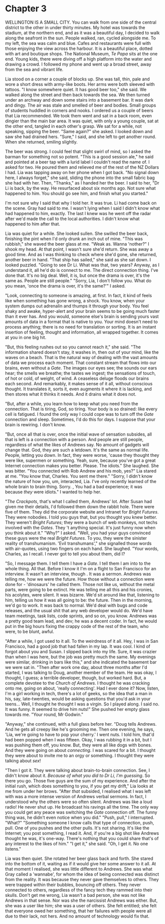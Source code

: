 
# Chapter 3

<span class="firstLetter">W</span>ELLINGTON IS A SMALL CITY. You can walk from one side of the central district to the other in under thirty minutes. My hotel was towards the stadium, at the northern end, and as it was a beautiful day, I decided to walk along the seafront in the sun. People walked, ran, cycled alongside me. To my left, the sea was calm and blue. Cafes and restaurants were full with those enjoying the view across the harbour. It is a beautiful place, dotted with art and boutique shops. The National Museum, *Te Papa* sits at the one end. Young kids, there were diving off a high platform into the water and drawing a crowd. I followed my phone and went up a broad street, away from the sea and vibrant life. 

Lia stood on a corner a couple of blocks up. She was tall, thin, pale and wore a short dress with army-like boots. Her arms were both sleeved with tattoos. "I know somewhere quiet. It has good beer too," she said. We walked along the street and then back towards the sea. We then turned under an archway and down some stairs into a basement bar. It was dark and dingy. The air was stale and smelled of beer and bodies. Small groups of students huddled in corners and nooks. I ordered us a couple of beers that Lia recommended. We took them went and sat in a back room, even dingier than the main bar area. It was quiet, with only a young couple, sat at the other end, tangled in each other's grasp. We sat for a while, not speaking, sipping the beer. "Same again?" she asked. I looked down and saw she had drained hers. "Sure," I said, and she left to get another round. When she returned, smiling slightly.

The beer was strong. I could feel that slight swirl of mind, so I asked the barman for something not so potent. "This is a good session ale," he said and pointed at a beer tap with a lurid label I couldn't read the name of. I asked for two. He poured them and relieved me of the rest of the NZ Dollars I had. Lia was tapping away on her phone when I got back. "No signal down here, I always forget," she said, sliding the phone into the small fabric bag she had with her. Then, "Thanks," as I handed her the beer. 
    I said to her, "Dr Li is back, by the way. He resurfaced about six months ago. Not sure what happened to him. You should go see him, and finish what you started."

I'm not sure why I said that why I told her. It was true. Li had come back on the scene. Gray had said to me. I wasn't lying when I said I didn't know what had happened to him, exactly. The last I knew was he went off the radar after we'd made the call to the local authorities. I didn't know what happened to him after that.

Lia was quiet for a while. She looked sullen. She swilled the beer back, finishing the pint when I'd only drunk an inch out of mine. "This was rubbish," she waved the beer glass at me. "Weak as. Wanna 'nother?" I shook my head. At that point, I wasn't sure she'd return. She was away a good time. And as I was thinking to check where she'd gone, she returned, another beer in hand. "That ship has sailed," she said as she sat down. I looked puzzled. "Going to see Dr Li. What was that, two years? Anyway, as I understand it, all he'd do is connect to me. The direct connection thing. I've done that. It's no big deal. Well, it is, but once the drama is over, it's the same as. People are still people." 
    "Sorry, Lia, I don't follow you. What do you mean, 'once the drama is over, it's the same?'" I asked.

"Look, connecting to someone is amazing, at first. In fact, it kind of feels like when something has gone wrong, a shock. You know, when your system dumps out adrenalin and thumps it through your body. You feel shaky and awake, hyper-alert and your brain seems to be going much faster than it ever has. And you would, someone else's brain is sending yours vast amounts of data in a format that is native to you. Your mind doesn't need to process anything; there is no need for translation or sorting. It is an instant insertion of feeling, thought and information, all wrapped together. It comes at you in one big hit.

"But, this feeling rushes out so you cannot reach it," she said. "The information shared doesn't stay, it washes in, then out of your mind, like the waves on a beach. That is the natural way of dealing with the vast amounts of data we process each moment. That constant stream that flows into our brains, even without a *Gate*. The images our eyes see; the sounds our ears hear; the smells we breathe; the tastes we ingest; the sensations of touch, of hot or cold, of weight, of wind. A ceaseless deluge floods our brains each second. And remarkably, it makes sense of it all, without conscious thought. It translates it, sorts it, even augments it where it is lacking, and then stores what it thinks it needs. And it drains what it does not.

"But, after a while, you learn how to keep what you need from the connection. That is tiring, God, so tiring. Your body is so drained: like every cell is fatigued. I found the only way I could cope was to turn off the *Gate* connection and sleep. Sometimes, I'd do this for days. I suppose that your brain is rewiring. I don't know.

"But, once all that is over, once the initial wave of sensation subsides, all that is left is a connection with a person. And people are still people, regardless of what the likes of Andrews say. No amount of gadgets will change that. God, they are such a letdown. It's the same as normal life. People, letting you down. In fact, they were worse, 'cause they thought they were like, supermen or something. Yeah, sure, because you've got a great Internet connection makes you better. Please. The idiots." She laughed. She was bitter. 
    "You connected with Rob Andrew and his mob, yes?" Lia stared at me. "You know that, Charles. You sent me there." 
    "Sorry, I didn't know the nature of how you, um, interacted, Lia. I've only recently learned of the whole brain to brain thing. Sorry. , You had a bad experience; it was because *they* were idiots." I wanted to help her.

"*The Crackpots*, that's what I called them, Andrews' lot. After Susan had given me their details, I'd followed them down the rabbit hole. There were five of them. They did the corporate website and Intranet for *Bright Futures*. They were nobodies. I told you guys that, but you thought you knew better. They weren't *Bright Futures*; they were a bunch of web monkeys, not techs involved with the *Gates*. They 't anything special. It's just funny now when you think about it." 
    "Why?" I asked. 
    "Well, you had your guys convinced these guys were the real *Bright Futures*. To you, they were the sinister reality of transhumanism. 'Evil transhumans'," she signalled those words with air-quotes, using two fingers on each hand. She laughed. "Your words, Charles, as I recall. I never got to tell you about them, did I? 

"So, I message them. I tell them I have a *Gate*. I tell them I am into to the whole thing. All that. Before I know it I'm on a flight to San Francisco for an interview. It wasn't an interview, though . It was a sermon. Andrews was telling me, how we were the future. How those without a connection were done for - 'dinosaurs' he called them. Those not like us, without the metal parts, were going to be extinct. He was telling me all this and his cronies, his acolytes, were silent. It was bizarre. We'd sit around like that, listening to him, telling us how it was all going to be: the future. Then in the morning, we'd go to work. It was back to normal. We'd deal with bugs and code releases, and the usual shit that any web developer would do. We'd have team meetings, task lists, code sprints, and so on, you know. Andrews was a pretty good team lead, and dev; he was a decent coder. In fact, he would put in the big hours fixing the crappy code of the rest of the team, who were, to be blunt, awful.

"After a while, I got used to it all. To the weirdness of it all. Hey, I was in San Francisco, had a good job that had fallen in my lap. It was cool. I kind of forgot about you and Susan. I slipped back into my life. Sure, it was crazier than when I was here, but the job was pretty much the same. My evenings were similar, drinking in bars like this," and she indicated the basement bar we were sat in. "Then after work one day, about three months after I'd started, I was talking to Doug, another member of the team. He was okay, I thought, I guess; a terrible developer, though, but worked hard. But, a complete devotee to the *Church of Andrews*. I thought he was cracking onto me, going on about, 'really connecting'. Had I ever done it? Now, listen, I'm a girl working in tech, there's a lot of geeks, so the idea that a man in his, say, late-twenties, would be asking questions that you'd ask in your teens... Well, I thought he thought I was a virgin. So I played along. I said no. It was funny. It seemed to drive him nuts!" She pushed her empty glass towards me. "Your round, Mr Godwin."

"Anyway," she continued, with a full glass before her. "Doug tells Andrews. And he gets all creepy like he's grooming me. Then one evening, he says, 'Lia, we're going to have to pop your cherry.' I went nuts. I told him, that'd had been popped when I was fifteen. Okay, I was rubbing it in a bit, but I was pushing them off, you know. But, they were all like dogs with bones. And they were going on about *connecting*.  I was scared for a bit. I thought they were about to invite me to an orgy or something.  I thought they were talking about *sex*!  

"Then I got it. They were talking about brain-to-brain connection. See, I didn't know about it. *Because of what you did to Dr Li, I'm guessing*. So there you go. Those five guys are the sum of my experience. And after the initial rush, which does something to you, if you get my drift," Lia looks at me from under her brows. "After *that* subsided, I realised what I was left with was a more intense version of Andrews verbal sermons. In fact, I understood why the others were so often silent. Andrews was like a loud radio! He never shut up. He broadcast his ravings all the time. The only way you could get any peace was switching the *Gate* connection off. The funny thing was, he didn't even notice when you did." 
    "Push, pull," I interrupted. 
    "What?" 
    "Something someone I know calls that type of connection, push, pull. One of you pushes and the other pulls. It's not sharing. It's like the Internet; you post something, I read it. And, if you're a big shot like Andrews thought he was, it's one-way. There's nothing that you could share that's of any interest to the likes of him."
    "I get it," she said. "Oh, I get it. No one listens."

Lia was then quiet. She rotated her beer glass back and forth. She stared into the bottom of it, waiting as if it would give her some answer to it all. At that moment I realised, she was little different to Andrews. She was what Gray called a 'wannabe', for whom the idea of being connected was distinct from the reality. It was because they never gave themselves to others. They were trapped within their bubbles, bouncing off others. They never connected to others, regardless of the fancy tech they rammed into their skulls. Don't get me wrong, Lia wasn't a bad person, she was not like Andrews in that sense. Nor was she the narcissist Andrews was either. But, she was a user like him; she was a user of others. She felt entitled; she felt that everyone owed her something, that her failures with people were all due to their lack, not hers. And no amount of technology would fix that.